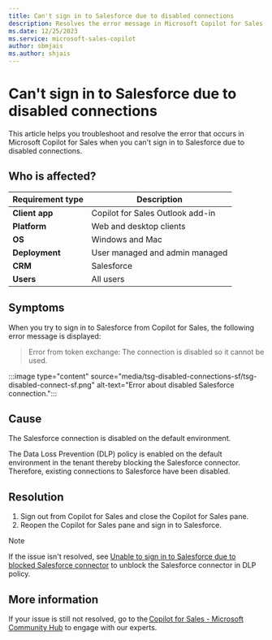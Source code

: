 ```yaml
---
title: Can't sign in to Salesforce due to disabled connections
description: Resolves the error message in Microsoft Copilot for Sales when you can't sign in to Salesforce due to disabled connections.
ms.date: 12/25/2023
ms.service: microsoft-sales-copilot
author: sbmjais
ms.author: shjais
---
```

# Can't sign in to Salesforce due to disabled connections

This article helps you troubleshoot and resolve the error that occurs in Microsoft Copilot for Sales when you can't sign in to Salesforce due to disabled connections.

## Who is affected?

| Requirement type |Description  |
|---------|---------|
|**Client app**     |  Copilot for Sales Outlook add-in        |
|**Platform**     | Web and desktop clients         |
|**OS**     | Windows and Mac         |
|**Deployment**     | User managed and admin managed       |
|**CRM**     | Salesforce        |
|**Users**     | All users  |

## Symptoms

When you try to sign in to Salesforce from Copilot for Sales, the following error message is displayed:

> Error from token exchange: The connection is disabled so it cannot be used.

:::image type="content" source="media/tsg-disabled-connections-sf/tsg-disabled-connect-sf.png" alt-text="Error about disabled Salesforce connection.":::

## Cause

The Salesforce connection is disabled on the default environment.

The Data Loss Prevention (DLP) policy is enabled on the default environment in the tenant thereby blocking the Salesforce connector. Therefore, existing connections to Salesforce have been disabled.

## Resolution

1. Sign out from Copilot for Sales and close the Copilot for Sales pane.
1. Reopen the Copilot for Sales pane and sign in to Salesforce.

> [!NOTE]
> If the issue isn't resolved, see [Unable to sign in to Salesforce due to blocked Salesforce connector](tsg-blocked-connector-sf.md) to unblock the Salesforce connector in DLP policy.

## More information

If your issue is still not resolved, go to the [Copilot for Sales - Microsoft Community Hub](https://techcommunity.microsoft.com/t5/viva-sales/bd-p/VivaSales) to engage with our experts.
